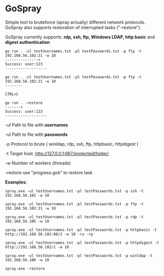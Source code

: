 # GoSpray
 Simple tool to bruteforce (spray actually) different network protocols.
 GoSpray also supports restoration of interrupted tasks ("-restore").
 
 GoSpray currently supports: **rdp, ssh, ftp, Windows LDAP, http basic** and **digest authentication**


```
go run . -ul testUsernames.txt -pl testPasswords.txt -p ftp -t 192.168.56.102:21 -w 10
---------------+
Success: user:123
-------------------
```


```
go run . -ul testUsernames.txt -pl testPasswords.txt -p ftp -t 192.168.56.102:21 -w 10
--------

CTRL+C

go run . -restore
-------+
Success: user:123
-------------------
```

-ul   Path to file with **usernames**

-ul   Path to file with **passwords**

-p   Protocol to brute ( winldap, rdp, ssh, ftp, httpbasic, httpdigest )

-t   Target host. http://127.0.0.1:667/protected/folder/

-w   Number of workers (threads)

-restore use "progress.gob" to restore task
 

 
**Examples:**

```
spray.exe -ul testUsernames.txt -pl testPasswords.txt -p ssh -t 192.168.56.102 -w 10

spray.exe -ul testUsernames.txt -pl testPasswords.txt -p ftp -t 192.168.56.102:21 -w 10

spray.exe -ul testUsernames.txt -pl testPasswords.txt -p rdp -t 192.168.56.105 -w 10

spray.exe -ul testUsernames.txt -pl testPasswords.txt -p httpbasic -t http://192.168.56.102:80/2 -w 10 -ru -rp

spray.exe -ul testUsernames.txt -pl testPasswords.txt -p httpdigest -t http://192.168.56.102/1 -w 10

spray.exe -ul testUsernames.txt -pl testPasswords.txt -p winldap -t 192.168.56.106 -w 10

spray.exe -restore
```